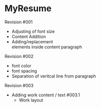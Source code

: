 # MyResume
Revision #001
- Adjusting of font size
- Content Addition
- Adding/replacement  <article> elements inside content paragraph

Revision #002
- font color
- font spacing
- Separation of veritcal line from paragraph

Revision #003
  - Adding work content / text
    #003.1
    - Work layout 
